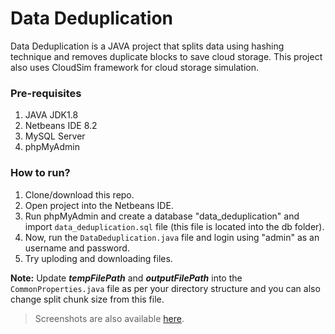 # Data Deduplication
Data Deduplication is a JAVA project that splits data using hashing technique and removes duplicate blocks to save cloud storage. This project also uses CloudSim framework for cloud storage simulation.

### Pre-requisites
1. JAVA JDK1.8
2. Netbeans IDE 8.2
3. MySQL Server
4. phpMyAdmin

### How to run?
1. Clone/download this repo.
2. Open project into the Netbeans IDE.
3. Run phpMyAdmin and create a database "data_deduplication" and import `data_deduplication.sql` file (this file is located into the db folder).
4. Now, run the `DataDeduplication.java` file and login using "admin" as an username and password.
5. Try uploding and downloading files.

**Note:** Update ***tempFilePath*** and ***outputFilePath*** into the `CommonProperties.java` file as per your directory structure and you can also change split chunk size from this file.

> Screenshots are also available [here](/Screenshots).
